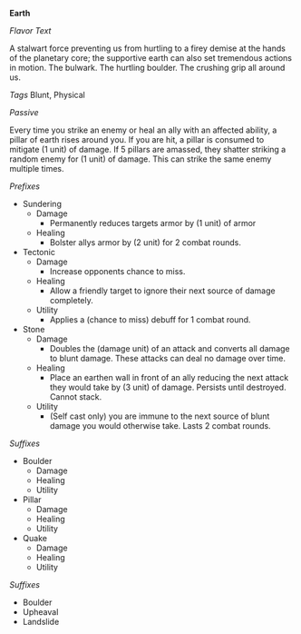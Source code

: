 **Earth**

*Flavor Text*

A stalwart force preventing us from hurtling to a firey demise at the hands of the planetary core; the supportive earth can also set tremendous actions in motion.  The bulwark.  The hurtling boulder.  The crushing grip all around us.

*Tags*
Blunt, Physical

*Passive*

Every time you strike an enemy or heal an ally with an affected ability, a pillar of earth rises around you.  If you are hit, a pillar is consumed to mitigate (1 unit) of damage.  If 5 pillars are amassed, they shatter striking a random enemy for (1 unit) of damage.  This can strike the same enemy multiple times.

*Prefixes*
 - Sundering
   - Damage
     - Permanently reduces targets armor by (1 unit) of armor
   - Healing
     - Bolster allys armor by (2 unit) for 2 combat rounds.
 - Tectonic
   - Damage
     - Increase opponents chance to miss.
   - Healing
     - Allow a friendly target to ignore their next source of damage completely.
   - Utility
     - Applies a (chance to miss) debuff for 1 combat round.
 - Stone
   - Damage
     - Doubles the (damage unit) of an attack and converts all damage to blunt damage.  These attacks can deal no damage over time.
   - Healing
     - Place an earthen wall in front of an ally reducing the next attack they would take by (3 unit) of damage.  Persists until destroyed.  Cannot stack.
   - Utility
     - (Self cast only) you are immune to the next source of blunt damage you would otherwise take.  Lasts 2 combat rounds.

*Suffixes*
 - Boulder
    - Damage
    - Healing
    - Utility
  - Pillar
    - Damage
    - Healing
    - Utility
  - Quake
    - Damage
    - Healing
    - Utility



*Suffixes*
 - Boulder
 - Upheaval
 - Landslide
